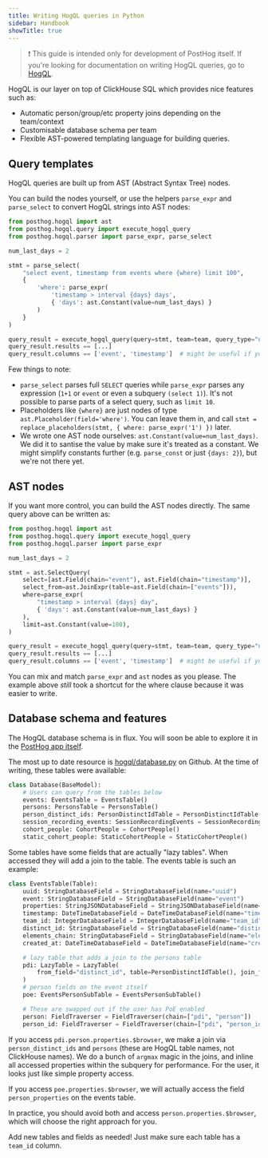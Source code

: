 ```yaml
---
title: Writing HogQL queries in Python
sidebar: Handbook
showTitle: true
---
```


> ❗️ This guide is intended only for development of PostHog itself. 
> If you're looking for documentation on writing HogQL queries, go to [HogQL](/manual/hogql).

HogQL is our layer on top of ClickHouse SQL which provides nice features such as:

- Automatic person/group/etc property joins depending on the team/context
- Customisable database schema per team
- Flexible AST-powered templating language for building queries.

## Query templates

HogQL queries are built up from AST (Abstract Syntax Tree) nodes. 

You can build the nodes yourself, or use the helpers `parse_expr` and `parse_select` to convert HogQL strings into AST nodes:

```py
from posthog.hogql import ast
from posthog.hogql.query import execute_hogql_query
from posthog.hogql.parser import parse_expr, parse_select

num_last_days = 2

stmt = parse_select(
    "select event, timestamp from events where {where} limit 100", 
    { 
        'where': parse_expr(
            'timestamp > interval {days} days', 
            { 'days': ast.Constant(value=num_last_days) }
        ) 
    }
)

query_result = execute_hogql_query(query=stmt, team=team, query_type="used in logs")
query_result.results == [...]
query_result.columns == ['event', 'timestamp']  # might be useful if you select '*'
```

Few things to note:
- `parse_select` parses full `SELECT` queries while `parse_expr` parses any expression (`1+1` or `event` or even a subquery `(select 1)`). It's not possible to parse parts of a select query, such as `limit 10`.    
- Placeholders like `{where}` are just nodes of type `ast.Placeholder(field='where')`. You can leave them in, and call `stmt = replace_placeholders(stmt, { where: parse_expr('1') })` later.
- We wrote one AST node ourselves: `ast.Constant(value=num_last_days)`. We did it to santise the value by make sure it's treated as a constant. We might simplify constants further (e.g. `parse_const` or just `{days: 2}`), but we're not there yet.

## AST nodes 

If you want more control, you can build the AST nodes directly. The same query above can be written as: 

```py
from posthog.hogql import ast
from posthog.hogql.query import execute_hogql_query
from posthog.hogql.parser import parse_expr

num_last_days = 2

stmt = ast.SelectQuery(
    select=[ast.Field(chain="event"), ast.Field(chain="timestamp")],
    select_from=ast.JoinExpr(table=ast.Field(chain=["events"])),
    where=parse_expr(
        "timestamp > interval {days} day", 
        { 'days': ast.Constant(value=num_last_days) }
    ),
    limit=ast.Constant(value=100),
)

query_result = execute_hogql_query(query=stmt, team=team, query_type="used in logs")
query_result.results == [...]
query_result.columns == ['event', 'timestamp']  # might be useful if you select '*'
```

You can mix and match `parse_expr` and `ast` nodes as you please. The example above _still_ took a shortcut for the where clause because it was easier to write. 


## Database schema and features

The HogQL database schema is in flux. You will soon be able to explore it in the [PostHog app itself](https://github.com/PostHog/posthog/pull/14591).

The most up to date resource is [hogql/database.py](https://github.com/PostHog/posthog/blob/master/posthog/hogql/database.py) on Github. At the time of writing, these tables were available:

```python
class Database(BaseModel):
    # Users can query from the tables below
    events: EventsTable = EventsTable()
    persons: PersonsTable = PersonsTable()
    person_distinct_ids: PersonDistinctIdTable = PersonDistinctIdTable()
    session_recording_events: SessionRecordingEvents = SessionRecordingEvents()
    cohort_people: CohortPeople = CohortPeople()
    static_cohort_people: StaticCohortPeople = StaticCohortPeople()
```

Some tables have some fields that are actually "lazy tables". When accessed they will add a join to the table. The events table is such an example:

```python
class EventsTable(Table):
    uuid: StringDatabaseField = StringDatabaseField(name="uuid")
    event: StringDatabaseField = StringDatabaseField(name="event")
    properties: StringJSONDatabaseField = StringJSONDatabaseField(name="properties")
    timestamp: DateTimeDatabaseField = DateTimeDatabaseField(name="timestamp")
    team_id: IntegerDatabaseField = IntegerDatabaseField(name="team_id")
    distinct_id: StringDatabaseField = StringDatabaseField(name="distinct_id")
    elements_chain: StringDatabaseField = StringDatabaseField(name="elements_chain")
    created_at: DateTimeDatabaseField = DateTimeDatabaseField(name="created_at")

    # lazy table that adds a join to the persons table
    pdi: LazyTable = LazyTable(
        from_field="distinct_id", table=PersonDistinctIdTable(), join_function=join_with_max_person_distinct_id_table
    )
    # person fields on the event itself
    poe: EventsPersonSubTable = EventsPersonSubTable()

    # These are swapped out if the user has PoE enabled
    person: FieldTraverser = FieldTraverser(chain=["pdi", "person"])
    person_id: FieldTraverser = FieldTraverser(chain=["pdi", "person_id"])
```

If you access `pdi.person.properties.$browser`, we make a join via `person_distinct_ids` and `persons` (these are HogQL table names, not ClickHouse names). We do a bunch of `argmax` magic in the joins, and inline all accessed properties within the subquery for performance. For the user, it looks just like simple property access.

If you access `poe.properties.$browser`, we will actually access the field `person_properties` on the events table.

In practice, you should avoid both and access `person.properties.$browser`, which will choose the right approach for you.

Add new tables and fields as needed! Just make sure each table has a `team_id` column.
